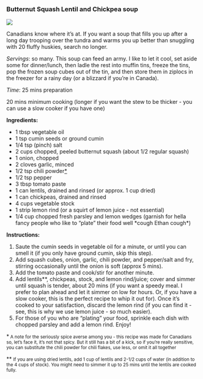 ### Butternut Squash Lentil and Chickpea soup 

<img src="/images/cooking/chickpea-soup.jpeg">

Canadians know where it’s at.  If you want a soup that fills you up after a long day trooping over the tundra and warms you up better than snuggling with 20 fluffy huskies, search no longer. 

_Servings_: so many.  This soup can feed an army.  I like to let it cool, set aside some for dinner/lunch, then ladle the rest into muffin tins, freeze the tins, pop the frozen soup cubes out of the tin, and then store them in ziplocs in the freezer for a rainy day (or a blizzard if you’re in Canada). 

_Time_:   25 mins preparation

20 mins minimum cooking (longer if you want the stew to be thicker - you can use a slow cooker if you have one)

**Ingredients:**

- 1 tbsp vegetable oil
- 1 tsp cumin seeds or ground cumin
- 1/4 tsp (pinch) salt
- 2 cups chopped, peeled butternut squash (about 1/2 regular squash)
- 1 onion, chopped
- 2 cloves garlic, minced
- 1/2 tsp chili powder[\*](#notes)
- 1/2 tsp pepper
- 3 tbsp tomato paste
- 1 can lentils, drained and rinsed (or approx. 1 cup dried)
- 1 can chickpeas, drained and rinsed
- 4 cups vegetable stock
- 1 strip lemon rind (or a squirt of lemon juice - not essential)
- 1/4 cup chopped fresh parsley and lemon wedges (garnish for hella fancy people who like to “plate” their food well \*cough Ethan cough\*)


**Instructions:**

1. Saute the cumin seeds in vegetable oil for a minute, or until you can smell it (if you only have ground cumin, skip this step).
2. Add squash cubes, onion, garlic, chili powder, and pepper/salt and fry, stirring occasionally until the onion is soft (approx 5 mins).  
3. Add the tomato paste and cook/stir for another minute.
4. Add lentils\*\*, chickpeas, stock, and lemon rind/juice; cover and simmer until squash is tender, about 20 mins (if you want a speedy meal.  I prefer to plan ahead and let it simmer on low for hours.  Or, if you have a slow cooker, this is the perfect recipe to whip it out for).  Once it’s cooked to your satisfaction, discard the lemon rind (if you can find it - see, this is why we use lemon juice - so much easier).  
5. For those of you who are “plating” your food, sprinkle each dish with chopped parsley and add a lemon rind.  Enjoy!

<div style="visibility: hidden" id="notes"></div>

\*<small> A note for the seriously spice averse among you - this recipe was made for Canadians so, let’s face it, it’s not that spicy.  But it still has a bit of a kick, so if you’re really sensitive, you can substitute the chili powder for chili flakes, use less, or omit it all together</small>

\*\*
<small>
 If you are using dried lentils, add 1 cup of lentils and 2-1/2 cups of water (in addition to the 4 cups of stock).  You might need to simmer it up to 25 mins until the lentils are cooked fully.</small>